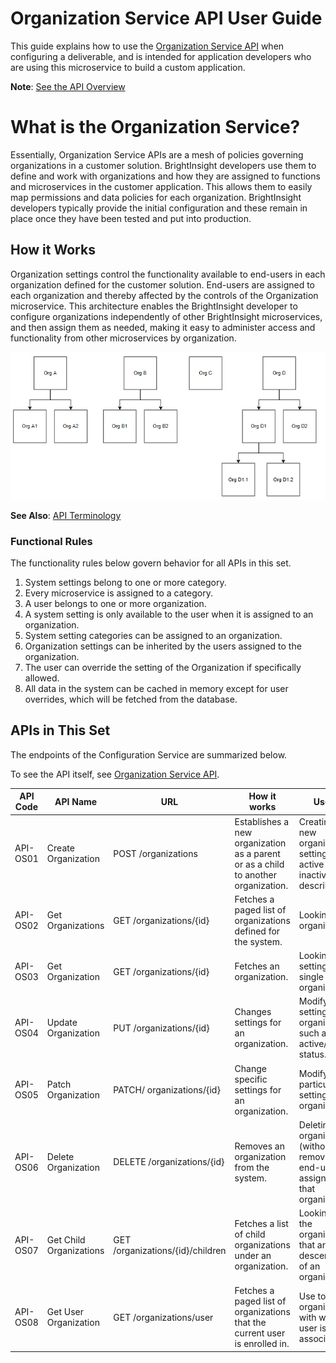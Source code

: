 # Organization Service API User Guide

This guide explains how to use the [Organization Service API](reference/OrganizationServiceAPI.yml) when configuring a deliverable, and is intended for application developers who are using this microservice to build a custom application.

**Note**: [See the API Overview](../docs/Overview.md)

# What is the Organization Service?
Essentially, Organization Service APIs are a mesh of policies governing organizations in a customer solution. BrightInsight developers use them to define and work with organizations and how they are assigned to functions and microservices in the customer application. This allows them to easily map permissions and data policies for each organization. BrightInsight developers typically provide the initial configuration and these remain in place once they have been tested and put into production.

## How it Works
Organization settings control the functionality available to end-users in each organization defined for the customer solution. End-users are assigned to each organization and thereby affected by the controls of the Organization microservice. This architecture enables the BrightInsight developer to configure organizations independently of other BrightInsight microservices, and then assign them as needed, making it easy to administer access and functionality from other microservices by organization. 

![Functional Heirarchy Diagram](../assets/images/OrganizationHeirarchy.png)

**See Also**: [API Terminology](../docs/API-Terminology.md)

### Functional Rules
The functionality rules below govern behavior for all APIs in this set.
1.	System settings belong to one or more category.
2.	Every microservice is assigned to a category.
3.	A user belongs to one or more organization.
4.	A system setting is only available to the user when it is assigned to an organization.
5.	System setting categories can be assigned to an organization.
6.	Organization settings can be inherited by the users assigned to the organization.
7.	The user can override the setting of the Organization if specifically allowed.
8.	All data in the system can be cached in memory except for user overrides, which will be fetched from the database.

## APIs in This Set
The endpoints of the Configuration Service are summarized below. 

To see the API itself, see [Organization Service API](reference/OrganizationServiceYAML.yml).

API Code	| API Name	| URL   	|How it works	| Use for
----------|-----------|---------|-------------|---------
API-OS01 	| Create Organization	| POST /organizations	| Establishes a new organization as a parent or as a child to another organization.	| Creating a new organization, setting it as active or inactive, and describing it.
API-OS02	| Get Organizations	| GET /organizations/{id}	| Fetches a paged list of organizations defined for the system.	| Looking up all organizations. 
API-OS03	| Get Organization	| GET /organizations/{id}	| Fetches an organization.	| Looking up settings for a single organization.
API-OS04	| Update Organization	| PUT /organizations/{id}	| Changes settings for an organization.	| Modifying settings for an organization, such as active/inactive status.
API-OS05	| Patch Organization	| PATCH/ organizations/{id}	| Change specific settings for an organization.	| Modifying particular settings for an organization.
API-OS06	| Delete Organization	| DELETE /organizations/{id}	| Removes an organization from the system.	| Deleting an organization (without removing end-users assigned to that organization).
API-OS07	| Get Child Organizations	| GET /organizations/{id}/children	| Fetches a list of child organizations under an organization.	| Looking up the organizations that are descendants of an organization.
API-OS08	| Get User Organization	|GET /organizations/user	| Fetches a paged list of organizations that the current user is enrolled in.	| Use to list the organizations with which the user is associated.
